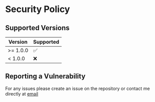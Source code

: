 
# Security Policy

## Supported Versions

| Version  | Supported          |
| -------- | ------------------ |
| >= 1.0.0 | :white_check_mark: |
| < 1.0.0  | :x:                |

## Reporting a Vulnerability

For any issues please create an issue on the repository or contact me directly at [email](mailto:agarwal.rahul324@gmail.com)